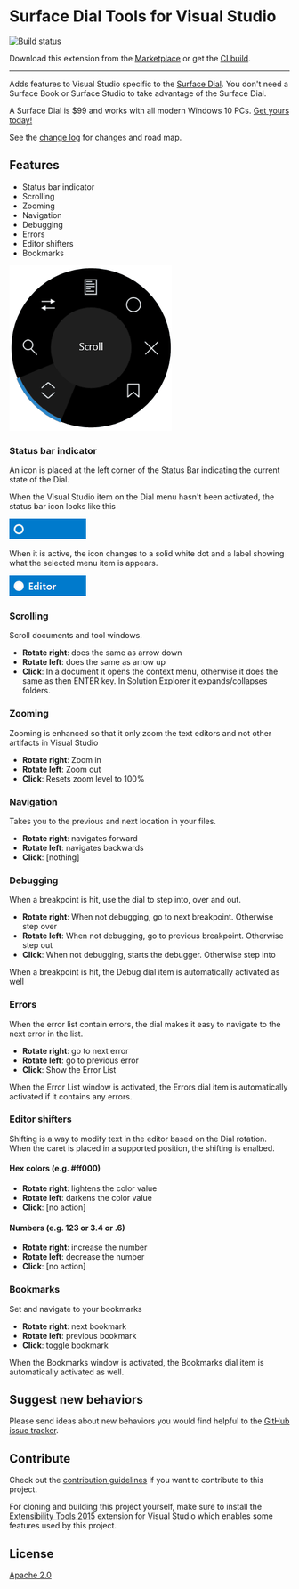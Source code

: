 # Surface Dial Tools for Visual Studio

[![Build status](https://ci.appveyor.com/api/projects/status/nk7vmh0assdw98da?svg=true)](https://ci.appveyor.com/project/madskristensen/dialtoolsforvs)

Download this extension from the [Marketplace](https://marketplace.visualstudio.com/items?itemName=MadsKristensen.SurfaceDialToolsforVisualStudio)
or get the [CI build](http://vsixgallery.com/extension/d4ce1d82-9bf6-4136-bd56-43cde615e0db/).

---------------------------------------

Adds features to Visual Studio specific to the [Surface Dial](https://www.microsoftstore.com/store/msusa/en_US/pdp/Surface-Dial/productID.5074013900). You don't need a Surface Book or Surface Studio to take advantage of the Surface Dial.

A Surface Dial is $99 and works with all modern Windows 10 PCs. [Get yours today!](https://www.microsoftstore.com/store/msusa/en_US/pdp/Surface-Dial/productID.5074013900)

See the [change log](CHANGELOG.md) for changes and road map.

## Features

- Status bar indicator
- Scrolling
- Zooming
- Navigation
- Debugging
- Errors
- Editor shifters
- Bookmarks

![Dial Menu](art/dial-animation.gif)

### Status bar indicator
An icon is placed at the left corner of the Status Bar indicating the current state of the Dial. 

When the Visual Studio item on the Dial menu hasn't been activated, the status bar icon looks like this

![Status inactive](art/status-inactive.png)

When it is active, the icon changes to a solid white dot and a label showing what the selected menu item is appears.

![Status inactive](art/status-active.png)

### Scrolling
Scroll documents and tool windows. 

- **Rotate right**: does the same as arrow down
- **Rotate left**: does the same as arrow up
- **Click**: In a document it opens the context menu, otherwise it does the same as then ENTER key. In Solution Explorer it expands/collapses folders.

### Zooming
Zooming is enhanced so that it only zoom the text editors and not other artifacts in Visual Studio

- **Rotate right**: Zoom in
- **Rotate left**: Zoom out
- **Click**: Resets zoom level to 100%

### Navigation
Takes you to the previous and next location in your files.

- **Rotate right**: navigates forward
- **Rotate left**: navigates backwards
- **Click**: [nothing]

### Debugging
When a breakpoint is hit, use the dial to step into, over and out.

- **Rotate right**: When not debugging, go to next breakpoint. Otherwise step over
- **Rotate left**: When not debugging, go to previous breakpoint. Otherwise step out
- **Click**: When not debugging, starts the debugger. Otherwise step into

When a breakpoint is hit, the Debug dial item is automatically activated as well

### Errors
When the error list contain errors, the dial makes it easy to navigate to the next error in the list.

- **Rotate right**: go to next error
- **Rotate left**: go to previous error
- **Click**: Show the Error List

When the Error List window is activated, the Errors dial item is automatically activated if it contains any errors.

### Editor shifters
Shifting is a way to modify text in the editor based on the Dial rotation. When the caret is placed in a supported position, the shifting is enalbed.

#### Hex colors (e.g. #ff000)
- **Rotate right**: lightens the color value
- **Rotate left**: darkens the color value
- **Click**: [no action]

#### Numbers (e.g. 123 or 3.4 or .6)
- **Rotate right**: increase the number
- **Rotate left**: decrease the number
- **Click**: [no action]

### Bookmarks
Set and navigate to your bookmarks

- **Rotate right**: next bookmark
- **Rotate left**: previous bookmark
- **Click**: toggle bookmark

When the Bookmarks window is activated, the Bookmarks dial item is automatically activated as well.

## Suggest new behaviors
Please send ideas about new behaviors you would find helpful to the [GitHub issue tracker](https://github.com/madskristensen/DialToolsForVS/issues).

## Contribute
Check out the [contribution guidelines](.github/CONTRIBUTING.md)
if you want to contribute to this project.

For cloning and building this project yourself, make sure
to install the
[Extensibility Tools 2015](https://visualstudiogallery.msdn.microsoft.com/ab39a092-1343-46e2-b0f1-6a3f91155aa6)
extension for Visual Studio which enables some features
used by this project.

## License
[Apache 2.0](LICENSE)